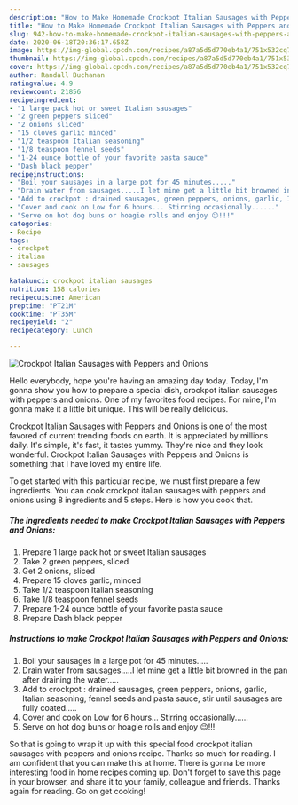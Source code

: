 ```yaml
---
description: "How to Make Homemade Crockpot Italian Sausages with Peppers and Onions"
title: "How to Make Homemade Crockpot Italian Sausages with Peppers and Onions"
slug: 942-how-to-make-homemade-crockpot-italian-sausages-with-peppers-and-onions
date: 2020-06-18T20:36:17.658Z
image: https://img-global.cpcdn.com/recipes/a87a5d5d770eb4a1/751x532cq70/crockpot-italian-sausages-with-peppers-and-onions-recipe-main-photo.jpg
thumbnail: https://img-global.cpcdn.com/recipes/a87a5d5d770eb4a1/751x532cq70/crockpot-italian-sausages-with-peppers-and-onions-recipe-main-photo.jpg
cover: https://img-global.cpcdn.com/recipes/a87a5d5d770eb4a1/751x532cq70/crockpot-italian-sausages-with-peppers-and-onions-recipe-main-photo.jpg
author: Randall Buchanan
ratingvalue: 4.9
reviewcount: 21856
recipeingredient:
- "1 large pack hot or sweet Italian sausages"
- "2 green peppers sliced"
- "2 onions sliced"
- "15 cloves garlic minced"
- "1/2 teaspoon Italian seasoning"
- "1/8 teaspoon fennel seeds"
- "1-24 ounce bottle of your favorite pasta sauce"
- "Dash black pepper"
recipeinstructions:
- "Boil your sausages in a large pot for 45 minutes....."
- "Drain water from sausages.....I let mine get a little bit browned in the pan after draining the water....."
- "Add to crockpot : drained sausages, green peppers, onions, garlic, Italian seasoning, fennel seeds and pasta sauce, stir until sausages are fully coated....."
- "Cover and cook on Low for 6 hours... Stirring occasionally......"
- "Serve on hot dog buns or hoagie rolls and enjoy 😉!!!"
categories:
- Recipe
tags:
- crockpot
- italian
- sausages

katakunci: crockpot italian sausages 
nutrition: 158 calories
recipecuisine: American
preptime: "PT21M"
cooktime: "PT35M"
recipeyield: "2"
recipecategory: Lunch

---
```



![Crockpot Italian Sausages with Peppers and Onions](https://img-global.cpcdn.com/recipes/a87a5d5d770eb4a1/751x532cq70/crockpot-italian-sausages-with-peppers-and-onions-recipe-main-photo.jpg)

Hello everybody, hope you're having an amazing day today. Today, I'm gonna show you how to prepare a special dish, crockpot italian sausages with peppers and onions. One of my favorites food recipes. For mine, I'm gonna make it a little bit unique. This will be really delicious.

Crockpot Italian Sausages with Peppers and Onions is one of the most favored of current trending foods on earth. It is appreciated by millions daily. It's simple, it's fast, it tastes yummy. They're nice and they look wonderful. Crockpot Italian Sausages with Peppers and Onions is something that I have loved my entire life.




To get started with this particular recipe, we must first prepare a few ingredients. You can cook crockpot italian sausages with peppers and onions using 8 ingredients and 5 steps. Here is how you cook that.

<!--inarticleads1-->

##### The ingredients needed to make Crockpot Italian Sausages with Peppers and Onions:

1. Prepare 1 large pack hot or sweet Italian sausages
1. Take 2 green peppers, sliced
1. Get 2 onions, sliced
1. Prepare 15 cloves garlic, minced
1. Take 1/2 teaspoon Italian seasoning
1. Take 1/8 teaspoon fennel seeds
1. Prepare 1-24 ounce bottle of your favorite pasta sauce
1. Prepare Dash black pepper




<!--inarticleads2-->

##### Instructions to make Crockpot Italian Sausages with Peppers and Onions:

1. Boil your sausages in a large pot for 45 minutes.....
1. Drain water from sausages.....I let mine get a little bit browned in the pan after draining the water.....
1. Add to crockpot : drained sausages, green peppers, onions, garlic, Italian seasoning, fennel seeds and pasta sauce, stir until sausages are fully coated.....
1. Cover and cook on Low for 6 hours... Stirring occasionally......
1. Serve on hot dog buns or hoagie rolls and enjoy 😉!!!




So that is going to wrap it up with this special food crockpot italian sausages with peppers and onions recipe. Thanks so much for reading. I am confident that you can make this at home. There is gonna be more interesting food in home recipes coming up. Don't forget to save this page in your browser, and share it to your family, colleague and friends. Thanks again for reading. Go on get cooking!
